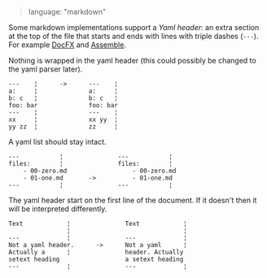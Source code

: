 > language: "markdown"

Some markdown implementations support a *Yaml header*: an extra section at the top of the
file that starts and ends with lines with triple dashes (`---`). For example
[DocFX](https://dotnet.github.io/docfx/spec/docfx_flavored_markdown.html) and
[Assemble](https://assemble.io/docs/YAML-front-matter.html).

Nothing is wrapped in the yaml header (this could possibly be changed to the yaml parser
later).

    ---    ¦      ->      ---    ¦
    a:     ¦              a:     ¦
    b: c   ¦              b: c   ¦
    foo: bar              foo: bar
    ---    ¦              ---    ¦
    xx     ¦              xx yy  ¦
    yy zz  ¦              zz     ¦

A yaml list should stay intact.

    ---           ¦               ---           ¦
    files:        ¦               files:        ¦
        - 00-zero.md                  - 00-zero.md
        - 01-one.md       ->          - 01-one.md
    ---           ¦               ---           ¦

The yaml header start on the first line of the document. If it doesn't then it will be
interpreted differently.

    Text            ¦               Text            ¦
                    ¦                               ¦
    ---             ¦               ---             ¦
    Not a yaml header.      ->      Not a yaml      ¦
    Actually a      ¦               header. Actually
    setext heading                  a setext heading
    ---             ¦               ---             ¦
